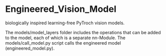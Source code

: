 # Engineered_Vision_Model
biologically inspired learning-free PyTroch vision models. 

The models/model_layers folder includes the operations that can be added to the model, each of which is a separate nn-Module. The models/call_model.py script calls the engineered model (engineered_model.py).
 
